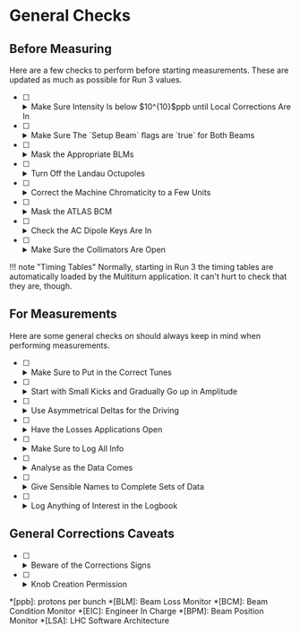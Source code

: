 # General Checks

## Before Measuring

Here are a few checks to perform before starting measurements.
These are updated as much as possible for Run 3 values.

- [ ] <details class="nodeco"><summary>Make Sure Intensity Is below $10^{10}$ppb until Local Corrections Are In</summary>
      <p> After local corrections, we can move to having 3 bunches (each below $10^{10}$ppb) evenly spaced along the ring.
      </p></details>

- [ ] <details class="nodeco"><summary>Make Sure The `Setup Beam` flags are `true` for Both Beams</summary>
      <p> When looking at the LHC Page 1 Vistage, in the "BIS status and SMP flags" section the `Setup Beam` row should be green (`true`) for both beams.
      </p></details>

- [ ] <details class="nodeco"><summary>Mask the Appropriate BLMs</summary>
      <p> It is possible tp "mask" some of the BLMs, which means making sure they won't trigger any beam dump. They are essentially ignored in the interlocked system when masked.
      </p></details>

- [ ] <details class="nodeco"><summary>Turn Off the Landau Octupoles</summary>
      <p> Unless you specifically need them on for your measurements (ampdet & co).
      These are the MO elements.
      </p></details>

- [ ] <details class="nodeco"><summary>Correct the Machine Chromaticity to a Few Units</summary>
      <p> In the past we've used $2$, which we will most likely keep using in Run 3.
      </p></details>

- [ ] <details class="nodeco"><summary>Mask the ATLAS BCM</summary>
      <p> This status should be visible in the Multiturn application (better check still).
      The only way to change this setting is by contacting the ATLAS control room.
      See with the EIC to get in touch.
      </p></details>

- [ ] <details class="nodeco"><summary>Check the AC Dipole Keys Are In</summary>
      <p> Or MKA if that's used.
      </p></details>

- [ ] <details class="nodeco"><summary>Make Sure the Collimators Are Open</summary>
      <p> There should be a pre-made setting for this.
      </p></details>

!!! note "Timing Tables"
    Normally, starting in Run 3 the timing tables are automatically loaded by the Multiturn application.
    It can't hurt to check that they are, though.

## For Measurements

Here are some general checks on should always keep in mind when performing measurements.

- [ ] <details class="nodeco"><summary>Make Sure to Put in the Correct Tunes</summary>
      <p> At top energy we're usually at $Q_x = 62.31$, $Q_y = 60.32$.
      </p></details>

- [ ] <details class="nodeco"><summary>Start with Small Kicks and Gradually Go up in Amplitude</summary>
      <p> For linear kicks we aim for $\sim 2mm$ in the arcs.
      The value should be displayed in Multiturn, and after a kick one can directly check the BPM data in the application.
      </p></details>

- [ ] <details class="nodeco"><summary>Use Asymmetrical Deltas for the Driving</summary>
      <p> Do not set $|\Delta Q_x| = |\Delta Q_y|$ for the AC Dipole.
      We usually go for $\Delta Q_x = -0.01$ and $\Delta Q_y = 0.012$.
      Don't drive on the tune, you don't want to see what happens then ;)
      </p></details>

- [ ] <details class="nodeco"><summary>Have the Losses Applications Open</summary>
      <p> When kicking from Multiturn, keep an eye on the losses application for unexpected spikes.
      </p></details>

- [ ] <details class="nodeco"><summary>Make Sure to Log All Info</summary>
      <p> Starting in Run 3 a decent amount of automatic logging should be implemented.
      However, one should always check and make sure to log all relevant information: fill number, location of measurement files etc.
      </p></details>

- [ ] <details class="nodeco"><summary>Analyse as the Data Comes</summary>
      <p> As much as possible, let's make sure people analysing the kick data do not fall behind the kickers.
      If you're a kicker, coordinate with you analyst to stay in sync.
      </p></details>

- [ ] <details class="nodeco"><summary>Give Sensible Names to Complete Sets of Data</summary>
      <p> When an analysis is done on a complete group of kicks, try to find a descriptive name.
      See the [info page][about_procedures] for naming conventions.
      </p></details>

- [ ] <details class="nodeco"><summary>Log Anything of Interest in the Logbook</summary>
      <p> It doesn't hurt to have a lot of information.
      </p></details>

## General Corrections Caveats

- [ ] <details class="nodeco"><summary>Beware of the Corrections Signs</summary>
      For a quick (but rough) reference see [this presentation][riccardo_lhc_polarity]. 
      - [ ] <details class="nodeco"><summary>Calculated Global Corrections</summary>
            <p> The calculated global correction are really corrections and should be trimmed in with a positive sign.
            </p></details>
      - [ ] <details class="nodeco"><summary>Skew Magnets</summary>
            <p> All skew magnets are inversed in LSA / MAD-X conventions and the calculated corrections for these should be trimmed in with an opposite sign (that means calculated correction * -1).
            </p></details>
      - [ ] <details class="nodeco"><summary>Triplets</summary>
            <p> The triplets are tricky as all three are powered in series with a common knob, then some have an additional trim.
            Calculated corrections should be *sign-swapped for Q1 and Q3 but not for Q2*.
            If creating new knobs is needed, see with the EIC.
            </p></details>
      - [ ] <details class="nodeco"><summary>Local Corrections</summary>
            <p> Decide on a convention for how we output the corrections (`omc3` or `BetaBeat.src`) and how to use them? Do checks on friday for that!
            </p></details>

- [ ] <details class="nodeco"><summary>Knob Creation Permission</summary>
      <p> It is not enough to be logged in as `lhcop` to create knobs for corrections.
      Both Tobias and Ewen have the permissions, if they aren't present see with the EIC and they should be able to give permissions.
      </p></details>

[about_procedures]: about.md
[riccardo_lhc_polarity]: https://indico.cern.ch/event/1225615/contributions/5155824/attachments/2564269/4420427/Investigation%20on%20triplet%20polarity.pdf

*[ppb]: protons per bunch
*[BLM]: Beam Loss Monitor
*[BCM]: Beam Condition Monitor
*[EIC]: Engineer In Charge
*[BPM]: Beam Position Monitor
*[LSA]: LHC Software Architecture
